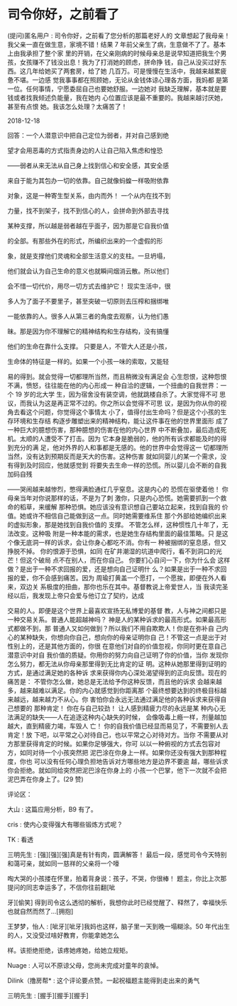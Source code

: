 # 司令你好，之前看了

(提问)匿名用户 : 司令你好，之前看了您分析的那篇老好人的 文章想起了我母亲！我父亲一直在做生意，家境不错！结果 7 年前父亲生了病，生意做不了了。基本上由我承担了整个家 里的开销，在父亲刚病的时候母亲总是说早知道把我生个男 孩，女孩赚不了钱没出息！我为了打消她的顾虑，拼命挣 钱，自己从没买过好东西。这几年给她买了两套房，给了她 几百万。可是慢慢在生活中，我越来越累疲惫不堪。一边感 觉我事事都在照顾她，无论从金钱体谅心理各方面，我妈都 是第一位。任何事情，宁愿委屈自己也要她舒服。一边她对 我缺乏理解，基本就是要钱或者找我倾述负能量，我在她内 心位置应该是最不重要的。我越来越讨厌她，甚至有点恨 她。我该怎么处理？太痛苦了！

2018-12-18

回答：一个人潜意识中把自己定位为弱者，并对自己感到绝

望才会用恶毒的方式指责身边的人让自己陷入焦虑和惶恐

——弱者从来无法从自己身上找到信心和安全感，其安全感

来自于能为其包办一切的依靠。自己就像蚂蝗一样吸附依靠

对象，这是一种寄生型关系，由内而外！ 一个从内在找不到

力量，找不到架子，找不到信心的人，会拼命到外部去寻找

某种支撑，所以越是弱者越在乎面子，因为那是它自我价值

的全部。有那些外在的形式，所编织出来的一个虚假的形

象，就是支撑他们灵魂和全部生活意义的支柱。一旦坍塌，

他们就会认为自己生命的意义也就瞬间烟消云散。所以他们

会不惜一切代价，用尽一切方式去维护它！ 现实生活中，很

多人为了面子不要里子，甚至突破一切原则去压榨和捆绑唯

一能依靠的人。很多人从第三者的角度去观察，认为他们愚

昧。那是因为你不理解它的精神结构和生存结构，没有搞懂

他们的生命在靠什么支撑。 只要是人，不管大人还是小孩，

生命体的特征是一样的。如果一个小孩一味的索取，又能轻

易的得到。就会觉得一切都理所当然，而且稍微没有满足会 心生怨恨，这种怨恨不满，愤怒，往往能在他的内心形成一 种自洽的逻辑，一个扭曲的自我世界：一个 19 岁的北大学 生，因为宿舍没有装空调，他就跳楼自杀了。大家觉得不可 思议，而我认为这是再正常不过的。你之所以会觉得不可思 议，是因为你从你的视角去看这个问题，你觉得这个事情太 小了，值得付出生命吗？但是这个小孩的生存环境和生存结 构逐步雕塑出来的精神结构，能让这件事在他的世界里面形 成了一种巨大的臆想伤害，那种臆想的伤害在他的内心世界 中不断叠加，最后造成死机。太顺的人遭受不了打击。因为 它本身是脆弱的，他的所有诉求都能及时的得到充分的满 足，他对外界的人和事都是无感的。他的世界中会觉得这一 切都理所当然，没有达到预期反而是天大的伤害。这种伤害 就如同婴儿的某一个需求，没有得到及时回应，他就感觉到 将要失去生命一样的恐慌。所以婴儿会不断的自我加码自残

——哭闹越来越惨烈，憋得满脸通红几乎窒息。这是内心的 恐慌在驱使着他！ 你母亲当年对你说那样的话，不是为了刺 激你，只是内心恐慌。她需要抓到一个救命的稻草，来缓解 那种恐惧。她应该没有意识想自己要站立起来，找到自我的 价值。她或许不相信自己能做到这一点。同时她需要维系住 那个外部给她编织出来的虚拟形象，那是她找到自我价值的 支撑。 不管怎么样，这种惯性几十年了，无法改变。这种吸 附是一种本能的需求，也是她生存结构里面的最佳策略。只 是这个像无底洞一样的诉求，会让你身心都吃不消。你有一 种被捆绑的窒息感，但又挣脱不掉。 你的恨源于恐惧，如同 在矿井潮湿的坑道中爬行，看不到洞口的光芒！但这个破局 点不在别人，而在你自己。 你要扪心自问一下，你为什么会 这样做？是出于一种不求回报的爱，还是想向自己证明什 么？如果是出于一种不求回报的爱，你不会感到痛苦。因为 周瑜打黄盖一个愿打，一个愿挨，即便在外人看来，双边关 系极度的扭曲，那你也乐在其中。基督教说上帝爱世人，当 我读完圣经以后，我发现上帝只会爱与他订立了契约，达成

交易的人。即便是这个世界上最喜欢宣扬无私博爱的基督 教，人与神之间都只是一种交易关系。普通人能超越神吗？ 神是人的某种诉求的最高形式。如果最高形式都做不到，那 普通人又如何做到？所以我们不用自欺欺人！你是在弥补自 己内心的某种缺失，你想向你自己，想向你的母亲证明你自 己！不管这一点是出于对性别上的，还是其他方面的，你很 在意他们对自的价值忽视，你同时更在意自己潜意识中对自 我价值的质疑。你用你的努力向自己证明了你的价值，当你 发现你怎么努力，都无法从你母亲那里得到无比肯定的证 明。这种从她那里得到证明的方式，是通过满足她的各种诉 求来获得你内心深处渴望得到的正向反馈。现在的痛苦是： 不管你怎么做，她总是无法给予你这种反馈，而且他的诉求 会越来越多，越来越难以满足。你的内心就感觉到你距离那 个最终想要达到的终极目标越来越远，越来越力不从心。你 害怕你会永远无法通过满足他的各种诉求来获得自己想要的 那种肯定！ 你在与自己较劲！ 让人感到精疲力尽的永远是某 种内心无法满足的缺失——人在追逐这种内心缺失的时候， 会像吸毒上瘾一样，剂量越加越大，直到精疲力竭，车毁人 亡！ 你的自我价值已经显而易见了，不需要别人去肯定！放 下吧，以平常之心对待自己，也以平常之心对待对方。当你 不需要从对方那里获得肯定的时候。如果你足够强大，你可 以以一种俯视的方式去包容对方，如同对待一个小孩突然把 泥巴涂在你身上一样。如果你还没有强大到那种程度，你也 可以没有任何心理负担地告诉对方哪些地方是边界不要逾 越，哪些诉求你会拒绝。就如同给突然把泥巴涂在你身上的 小孩一个巴掌，他下一次就不会把泥巴弄在你身上了。(29 赞)

评论区：

大山 : 这篇应用分析，B9 有了。

cris : 使内心变得强大有哪些锻炼方式呢？

TK : 看透

三明先生 : [强][强][强]真是有针有肉，圆满解答！ 最后一段，感觉司令今天特别和蔼可亲，就如同一慈祥的父亲将一个嚎

啕大哭的小孩搂在怀里，拍着背身说：孩子，不哭，你很棒！ 题主，你比上次那提问的同志幸运多了，不信你往前翻[呲

牙][偷笑] 得到司令这么透彻的解析，我想你此时已经觉醒了、释然了，幸福快乐也就自然而然了…[拥抱]

王梦梦，怡人 : [呲牙][呲牙]我妈也这样，脑子里一天到晚一塌糊涂。50 年代出生的人，又没受过啥好教育，你能拿她怎么

样。该拒绝拒绝，该疼她疼她，给她立规矩。

Nuage : 人可以不原谅父母，您尚未完成对童年的哀悼。

Dilink（撸房帮* : 这个评论要点赞。一起祝福题主能得到走出来的勇气

三明先生 : [握手][握手][握手]